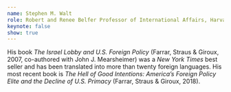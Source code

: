 ```yaml
---
name: Stephen M. Walt
role: Robert and Renee Belfer Professor of International Affairs, Harvard Kennedy School
keynote: false
show: true
---
```


His book _The Israel Lobby and U.S. Foreign Policy_ (Farrar, Straus &amp; Giroux, 2007, co-authored with John J. Mearsheimer) was a _New York Times_ best seller and has been translated into more than twenty foreign languages.  His most recent book is _The Hell of Good Intentions: America’s Foreign Policy Elite and the Decline of U.S. Primacy_ (Farrar, Straus &amp; Giroux, 2018).